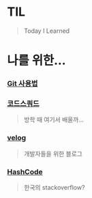﻿# TIL
>Today I Learned

# 나를 위한...

### [Git 사용법](https://rogerdudler.github.io/git-guide/index.ko.html)

### [코드스쿼드](https://codesquad.kr/)
> 방학 때 여기서 배울까...

### [velog](https://velog.io/)
> 개발자들을 위한 블로그

### [HashCode](https://hashcode.co.kr/)
> 한국의 stackoverflow?